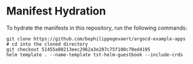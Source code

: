 # Manifest Hydration

To hydrate the manifests in this repository, run the following commands:

```shell
git clone https://github.com/bephilippegevaert/argocd-example-apps
# cd into the cloned directory
git checkout 51455a00213eec2962a3e287c75f100c70ed4195
helm template . --name-template tst-helm-guestbook --include-crds
```
